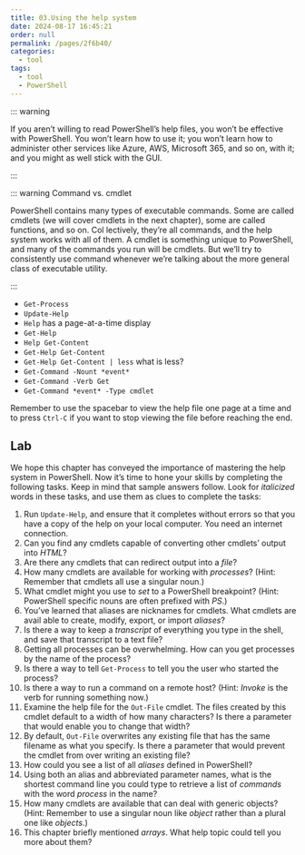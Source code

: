 ```yaml
---
title: 03.Using the help system
date: 2024-08-17 16:45:21
order: null
permalink: /pages/2f6b40/
categories: 
  - tool
tags: 
  - tool
  - PowerShell
---
```


::: warning

If you aren’t willing to read PowerShell’s help files, you won’t be effective with PowerShell. You won’t learn how to use it; you won’t learn how to administer other services like Azure, AWS, Microsoft 365, and so on, with it; and you might as well stick with the GUI.

:::

::: warning Command vs. cmdlet

PowerShell contains many types of executable commands. Some are called cmdlets (we will cover cmdlets in the next chapter), some are called functions, and so on. Col lectively, they’re all commands, and the help system works with all of them. A cmdlet is something unique to PowerShell, and many of the commands you run will be cmdlets. But we’ll try to consistently use command whenever we’re talking about the more general class of executable utility.

:::

- `Get-Process`
- `Update-Help`
- `Help` has a page-at-a-time display
- `Get-Help`
- `Help Get-Content`
- `Get-Help Get-Content`
- `Get-Help Get-Content | less` what is less?
- `Get-Command -Nount *event*`
- `Get-Command -Verb Get`
- `Get-Command *event* -Type cmdlet`

Remember to use the spacebar to view the help file one page at a time and to press `Ctrl-C` if you want to stop viewing the file before reaching the end.

## Lab

We hope this chapter has conveyed the importance of mastering the help system in PowerShell. Now it’s time to hone your skills by completing the following tasks. Keep in mind that sample answers follow. Look for _italicized_ words in these tasks, and use them as clues to complete the tasks:

1. Run `Update-Help`, and ensure that it completes without errors so that you have a copy of the help on your local computer. You need an internet connection.
2. Can you find any cmdlets capable of converting other cmdlets’ output into _HTML_?
3. Are there any cmdlets that can redirect output into a _file_?
4. How many cmdlets are available for working with _processes_? (Hint: Remember that cmdlets all use a singular noun.)
5. What cmdlet might you use to _set_ to a PowerShell breakpoint? (Hint: PowerShell specific nouns are often prefixed with _PS_.)
6. You’ve learned that aliases are nicknames for cmdlets. What cmdlets are avail able to create, modify, export, or import _aliases_?
7. Is there a way to keep a _transcript_ of everything you type in the shell, and save that transcript to a text file?
8. Getting all processes can be overwhelming. How can you get processes by the name of the process?
9. Is there a way to tell `Get-Process` to tell you the user who started the process?
10. Is there a way to run a command on a remote host? (Hint: _Invoke_ is the verb for running something now.)
11. Examine the help file for the `Out-File` cmdlet. The files created by this cmdlet default to a width of how many characters? Is there a parameter that would enable you to change that width?
12. By default, `Out-File` overwrites any existing file that has the same filename as what you specify. Is there a parameter that would prevent the cmdlet from over writing an existing file?
13. How could you see a list of all _aliases_ defined in PowerShell?
14. Using both an alias and abbreviated parameter names, what is the shortest command line you could type to retrieve a list of _commands_ with the word _process_ in the name?
15. How many cmdlets are available that can deal with generic objects? (Hint: Remember to use a singular noun like _object_ rather than a plural one like _objects_.)
16. This chapter briefly mentioned _arrays_. What help topic could tell you more about them?

